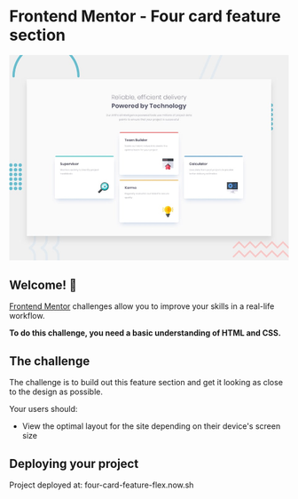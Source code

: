 # Frontend Mentor - Four card feature section

![Design preview for the Four card feature section coding challenge](./design/desktop-preview.jpg)

## Welcome! 👋

[Frontend Mentor](https://www.frontendmentor.io) challenges allow you to improve your skills in a real-life workflow.

**To do this challenge, you need a basic understanding of HTML and CSS.**

## The challenge

The challenge is to build out this feature section and get it looking as close to the design as possible.

Your users should:

- View the optimal layout for the site depending on their device's screen size


## Deploying your project

Project deployed at: four-card-feature-flex.now.sh
